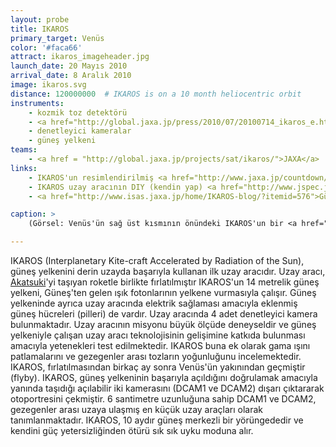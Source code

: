 ```yaml
---
layout: probe
title: IKAROS
primary_target: Venüs
color: '#faca66'
attract: ikaros_imageheader.jpg
launch_date: 20 Mayıs 2010
arrival_date: 8 Aralık 2010
image: ikaros.svg
distance: 120000000  # IKAROS is on a 10 month heliocentric orbit
instruments:
    - kozmik toz detektörü
    - <a href="http://global.jaxa.jp/press/2010/07/20100714_ikaros_e.html">gama ışını detektörü</a>
    - denetleyici kameralar
    - güneş yelkeni
teams:
    - <a href = "http://global.jaxa.jp/projects/sat/ikaros/">JAXA</a>
links:
    - IKAROS'un resimlendirilmiş <a href="http://www.jaxa.jp/countdown/f17/special/craft_j.html">sevimli arkaplanları</a>
    - IKAROS uzay aracının DIY (kendin yap) <a href="http://www.jspec.jaxa.jp/ikaros_channel/e/pdf/ikarospapercraft.pdf">kağıt modeli</a>
    - <a href="http://www.isas.jaxa.jp/home/IKAROS-blog/?itemid=576">Güneş yelkeninin açılımı</a>nı kutlamak amacıyla IKAROS'a benzemesi için tasarlanmış kutlama amaçlı bir pasta

caption: >
    (Görsel: Venüs'ün sağ üst kısmının önündeki IKAROS'un bir <a href="http://www.jspec.jaxa.jp/e/activity/ikaros.html">otoportresi</a>, JAXA)

---
```

IKAROS (Interplanetary Kite-craft Accelerated by Radiation of the Sun), güneş yelkenini derin uzayda başarıyla kullanan ilk uzay aracıdır. Uzay aracı, <a href="/akatsuki">Akatsuki</a>'yi taşıyan roketle birlikte fırlatılmıştır IKAROS'un 14 metrelik güneş yelkeni, Güneş'ten gelen ışık fotonlarının yelkene vurmasıyla çalışır. Güneş yelkeninde ayrıca uzay aracında elektrik sağlaması amacıyla eklenmiş güneş hücreleri (pilleri) de vardır. Uzay aracında 4 adet denetleyici kamera bulunmaktadır. Uzay aracının misyonu büyük ölçüde deneyseldir ve güneş yelkeniyle çalışan uzay aracı teknolojisinin gelişimine katkıda bulunması amacıyla yetenekleri test edilmektedir. IKAROS buna ek olarak gama ışını patlamalarını ve gezegenler arası tozların yoğunluğunu incelemektedir. IKAROS, fırlatılmasından birkaç ay sonra Venüs'ün yakınından geçmiştir (flyby). IKAROS, güneş yelkeninin başarıyla açıldığını doğrulamak amacıyla yanında taşıdığı açılabilir iki kamerasını (DCAM1 ve DCAM2) dışarı çıktararak otoportresini çekmiştir. 6 santimetre uzunluğuna sahip DCAM1 ve DCAM2, gezegenler arası uzaya ulaşmış en küçük uzay araçları olarak tanımlanmaktadır. IKAROS, 10 aydır güneş merkezli bir yörüngededir ve kendini güç yetersizliğinden ötürü sık sık uyku moduna alır.